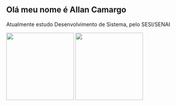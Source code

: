 ## Olá meu nome é Allan Camargo

Atualmente estudo Desenvolvimento de Sistema, pelo SESI/SENAI

<div
  a href= "https://github.com/Alhekamargo">
<img height= "180cm" src= "https://github-readme-stats.vercel.app/api?username=Alhekamargo&show_icons=true&theme=dark&includ_all_commits=true&count_private=true"/>
<img height= "180cm" src= "https://github-readme-stats.vercel.app/api/top-langs/?username=Alhekamargo&layout=compact&langs_count=16&theme=dark"/>  
</div>
